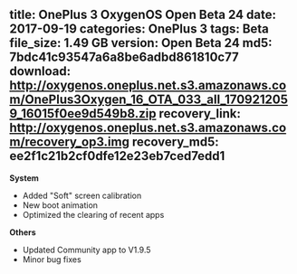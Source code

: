 title: OnePlus 3 OxygenOS Open Beta 24
date: 2017-09-19
categories: OnePlus 3
tags: Beta
file_size: 1.49 GB
version: Open Beta 24
md5: 7bdc41c93547a6a8be6adbd861810c77 
download: http://oxygenos.oneplus.net.s3.amazonaws.com/OnePlus3Oxygen_16_OTA_033_all_1709212059_16015f0ee9d549b8.zip 
recovery_link: http://oxygenos.oneplus.net.s3.amazonaws.com/recovery_op3.img
recovery_md5: ee2f1c21b2cf0dfe12e23eb7ced7edd1
---
**System** 
* Added "Soft" screen calibration
* New boot animation
* Optimized the clearing of recent apps

**Others**
* Updated Community app to V1.9.5
* Minor bug fixes

